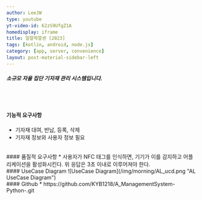 ```yaml
---
author: LeeJW
type: youtube
yt-video-id: 62zS9UfgZ1A
homedisplay: iframe
title: 알잘딱깔센 [2023]
tags: [kotlin, android, node.js]
category: [app, server, convenience]
layout: post-material-sidebar-left
---
```

##### 소규모 자율 집단 기자재 관리 시스템입니다.
<br><br>
#### 기능적 요구사항
* 기자재 대여, 반납, 등록, 삭제
* 기자재 정보와 사용자 정보 필요



<br>
#### 품질적 요구사항
* 사용자가 NFC 태그를 인식하면, 기기가 이를 감지하고 어플리케이션을 활성화시킨다. 위 응답은 3초 이내로 이루어져야 한다.


<br>
#### UseCase Diagram
![UseCase Diagram](/img/morning/AL_ucd.png "AL UseCase Diagram")

<br>
#### Github
* https://github.com/KYB1218/A_ManagementSystem-Python-.git
